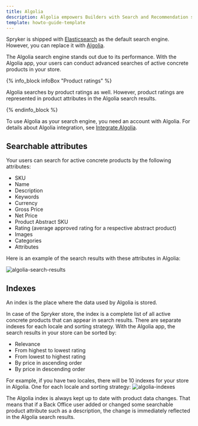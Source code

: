 ```yaml
---
title: Algolia
description: Algolia empowers Builders with Search and Recommendation services to create world-class digital experiences.
template: howto-guide-template
---
```


Spryker is shipped with [Elasticsearch]((https://www.elastic.co/elasticsearch/)) as the default search engine. However, you can replace it with [Algolia](https://www.algolia.com/).

The Algolia search engine stands out due to its performance. With the Algolia app, your users can conduct advanced searches of active concrete products in your store. 

{% info_block infoBox "Product ratings" %}

Algolia searches by product ratings as well. However, product ratings are represented in product attributes in the Algolia search results.

{% endinfo_block %}

To use Algolia as your search engine, you need an account with Algolia. For details about Algolia integration, see [Integrate Algolia](/docs/pbc/all/search/{{page.version}}/third-party-integrations/integrate-algolia.html).

## Searchable attributes

Your users can search for active concrete products by the following attributes:

- SKU
- Name
- Description
- Keywords
- Currency
- Gross Price
- Net Price
- Product Abstract SKU
- Rating (average approved rating for a respective abstract product)
- Images
- Categories
- Attributes

Here is an example of the search results with these attributes in Algolia:

![algolia-search-results](https://spryker.s3.eu-central-1.amazonaws.com/docs/pbc/all/search/algolia/algolia/algolia-search-results.png)

## Indexes

An index is the place where the data used by Algolia is stored.

In case of the Spryker store, the index is a complete list of all active concrete products that can appear in search results.
There are separate indexes for each locale and sorting strategy. With the Algolia app, the search results in your store can be sorted by:

- Relevance
- From highest to lowest rating
- From lowest to highest rating
- By price in ascending order
- By price in descending order

For example, if you have two locales, there will be 10 indexes for your store in Algolia. One for each locale and sorting strategy:
![algolia-indexes](https://spryker.s3.eu-central-1.amazonaws.com/docs/pbc/all/search/algolia/algolia/algolia-index.png)

The Algolia index is always kept up to date with product data changes. That means that if a Back Office user added or changed some searchable product attribute such as a description, the change is immediately reflected in the Algolia search results.
